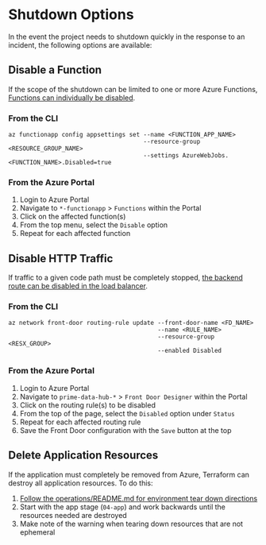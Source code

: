# Shutdown Options

In the event the project needs to shutdown quickly in the response to an incident, the following options are available:

## Disable a Function

If the scope of the shutdown can be limited to one or more Azure Functions, [Functions can individually be disabled](https://docs.microsoft.com/en-us/azure/azure-functions/disable-function?tabs=portal).

### From the CLI

```
az functionapp config appsettings set --name <FUNCTION_APP_NAME>
                                      --resource-group <RESOURCE_GROUP_NAME>
                                      --settings AzureWebJobs.<FUNCTION_NAME>.Disabled=true
```

### From the Azure Portal

1. Login to Azure Portal
2. Navigate to `*-functionapp` > `Functions` within the Portal
3. Click on the affected function(s)
4. From the top menu, select the `Disable` option
5. Repeat for each affected function

## Disable HTTP Traffic

If traffic to a given code path must be completely stopped, [the backend route can be disabled in the load balancer](https://docs.microsoft.com/en-us/cli/azure/network/front-door/routing-rule?view=azure-cli-latest#az_network_front_door_routing_rule_update).

### From the CLI

```
az network front-door routing-rule update --front-door-name <FD_NAME>
                                          --name <RULE_NAME>
                                          --resource-group <RESX_GROUP>
                                          --enabled Disabled
```

### From the Azure Portal

1. Login to Azure Portal
2. Navigate to `prime-data-hub-*` > `Front Door Designer` within the Portal
3. Click on the routing rule(s) to be disabled
4. From the top of the page, select the `Disabled` option under `Status`
5. Repeat for each affected routing rule
6. Save the Front Door configuration with the `Save` button at the top

## Delete Application Resources

If the application must completely be removed from Azure, Terraform can destroy all application resources. To do this:

1. [Follow the operations/README.md for environment tear down directions](https://github.com/CDCgov/prime-reportstream/blob/master/operations/README.md#tear-down-a-environment)
2. Start with the app stage (`04-app`) and work backwards until the resources needed are destroyed
3. Make note of the warning when tearing down resources that are not ephemeral
